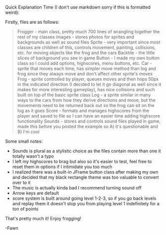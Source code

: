 Quick Explanation Time (I don't use markdown sorry if this is formatted weird):

Firstly, files are as follows:
>Frogger - main class, pretty much 700 lines of wrangling together the rest of my classes
>images - stores photos for sprites and backgrounds as well as sound files
>Sprite - very important since most classes are children of this, controls movement, painting, collisions, etc. for moving objects like the frog and the cars
>Backtile - the little slices of background you see in game
>Button - I made my own button class so I could add options, highscores, menu buttons, etc.
>Car - sprite that moves each time, has simpler move method than log and frog since they always move and don't affect other sprite's moves
>Frog - sprite controlled by player, queues moves and then hops 50px in the indicated direction (I decided to let it go diagonal as well since it makes for more interesting gameplay), has nice collisions and such built on top of the basic sprite class
>Log - a sprite similar in many ways to the cars from how they derive directions and move, but the movements need to be returned back out so the frog can sit on the log as it goes
>Score - formats and manages highscores from the player and saved to file so I can have an easier time adding highscore functionality
>Sounds - stores and controls sound files played in game, made this before you posted the example so A) it's questionable and B) I'm cool

Some small notes:
- Sounds is plural as a stylistic choice as the files contain more than one it totally wasn't a typo
- I left my highscores to brag but also so it's easier to test, feel free to reset them in options if I intimidate you too much
- I realized there was a built-in JFrame button class after making my own and decided that my black rectangle theme was too valuable to convert over to it
- The music is actually kinda bad I recommend turning sound off
- Arrow keys are default
- score system is built around going level 1-2-3, so if you go back levels and replay them it doesn't stop you from playing level 1 indefinitely for a ton of points

That's pretty much it! Enjoy frogging!

-Fawn